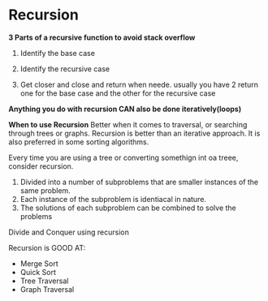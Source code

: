 # Recursion

**3 Parts of a recursive function to avoid stack overflow**

1. Identify the base case

2. Identify the recursive case

3. Get closer and close and return when neede. usually you have 2 return
   one for the base case and the other for the recursive case

**Anything you do with recursion CAN also be done iteratively(loops)**

**When to use Recursion**
Better when it comes to traversal, or searching through trees or graphs. Recursion is better than
an iterative approach. It is also preferred in some sorting algorithms.

Every time you are using a tree or converting somethign int oa treee, consider recursion.

1. Divided into a number of subproblems that are smaller instances of the same problem.
2. Each instance of the subproblem is identiacal in nature.
3. The solutions of each subproblem can be combined to solve the problems

Divide and Conquer using recursion

Recursion is GOOD AT:

- Merge Sort
- Quick Sort
- Tree Traversal
- Graph Traversal
